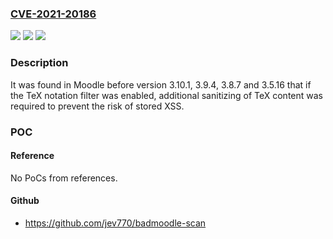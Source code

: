 ### [CVE-2021-20186](https://cve.mitre.org/cgi-bin/cvename.cgi?name=CVE-2021-20186)
![](https://img.shields.io/static/v1?label=Product&message=moodle&color=blue)
![](https://img.shields.io/static/v1?label=Version&message=n%2Fa&color=blue)
![](https://img.shields.io/static/v1?label=Vulnerability&message=CWE-79&color=brighgreen)

### Description

It was found in Moodle before version 3.10.1, 3.9.4, 3.8.7 and 3.5.16 that if the TeX notation filter was enabled, additional sanitizing of TeX content was required to prevent the risk of stored XSS.

### POC

#### Reference
No PoCs from references.

#### Github
- https://github.com/jev770/badmoodle-scan

